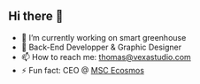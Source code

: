 ## Hi there 👋

- 🌱 I’m currently working on smart greenhouse
- 💬 Back-End Developper & Graphic Designer
- 📫 How to reach me: thomas@vexastudio.com
- ⚡ Fun fact: CEO @ [MSC Ecosmos]((https://msc.vexa.agency/))
<!--


- 🔭 I’m currently working on ...
- 🌱 I’m currently learning ...
- 👯 I’m looking to collaborate on ...
- 🤔 I’m looking for help with ...
- 💬 Ask me about ...
- 📫 How to reach me: ...
- 😄 Pronouns: ...
- ⚡ Fun fact: ...
-->
